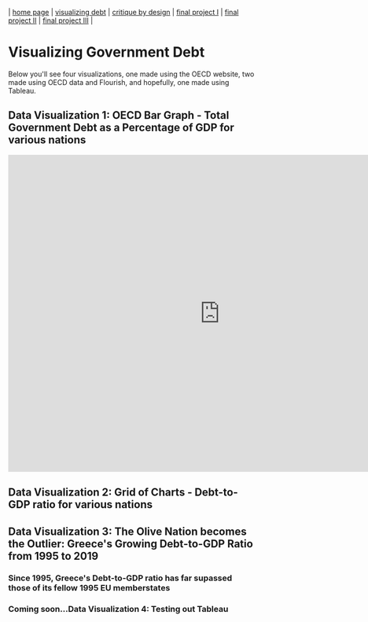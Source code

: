 | [home page](https://cmustudent.github.io/tswd-portfolio-templates/) | [visualizing debt](visualizing-government-debt) | [critique by design](critique-by-design) | [final project I](final-project-part-one) | [final project II](final-project-part-two) | [final project III](final-project-part-three) |

# Visualizing Government Debt
Below you'll see four visualizations, one made using the OECD website, two made using OECD data and Flourish, and hopefully, one made using Tableau.

## Data Visualization 1:  OECD Bar Graph - Total Government Debt as a Percentage of GDP for various nations
<iframe src="https://data.oecd.org/chart/6Y2C" width="860" height="645" style="border: 0" mozallowfullscreen="true" webkitallowfullscreen="true" allowfullscreen="true"><a href="https://data.oecd.org/chart/6Y2C" target="_blank">OECD Chart: General government debt, Total, % of GDP, Annual, 2019</a></iframe>

## Data Visualization 2:  Grid of Charts - Debt-to-GDP ratio for various nations
<div class="flourish-embed flourish-chart" data-src="visualisation/12587103"><script src="https://public.flourish.studio/resources/embed.js"></script></div>

## Data Visualization 3:  The Olive Nation becomes the Outlier: Greece's Growing Debt-to-GDP Ratio from 1995 to 2019
### Since 1995, Greece's Debt-to-GDP ratio has far supassed those of its fellow 1995 EU memberstates
<div class="flourish-embed flourish-chart" data-src="visualisation/12596398"><script src="https://public.flourish.studio/resources/embed.js"></script></div>

### Coming soon...Data Visualization 4:  Testing out Tableau 
